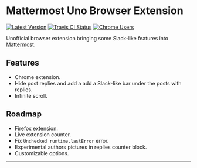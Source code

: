 # Mattermost Uno Browser Extension

[![Latest Version][img-version]][link-version] [![Travis CI Status][img-travis]][link-travis]
[![Chrome Users][img-chrome]][link-chrome]

Unofficial browser extension bringing some Slack-like features into [Mattermost][link-mattermost].

## Features

- Chrome extension.
- Hide post replies and add a add a Slack-like bar under the posts with replies.
- Infinite scroll.

## Roadmap

- Firefox extension.
- Live extension counter.
- Fix `Unchecked runtime.lastError` error.
- Experimental authors pictures in replies counter block.
- Customizable options.

---

[img-chrome]:
  https://img.shields.io/chrome-web-store/users/fmlacedjkenmgemhjlljfkeckhbjjilc?label=Chrome%20users&style=flat-square
[img-travis]:
  https://img.shields.io/travis/com/ivangabriele/mattermost-browser-extension?style=flat-square
[img-version]:
  https://img.shields.io/github/package-json/v/ivangabriele/mattermost-browser-extension?style=flat-square
[link-chrome]:
  https://chrome.google.com/webstore/detail/mattermost-uno/fmlacedjkenmgemhjlljfkeckhbjjilc
[link-license]: https://github.com/ivangabriele/mattermost-browser-extension/blob/master/LICENSE
[link-mattermost]: https://mattermost.com
[link-travis]: https://travis-ci.com/ivangabriele/mattermost-browser-extension
[link-version]: https://github.com/ivangabriele/mattermost-browser-extension/releases
